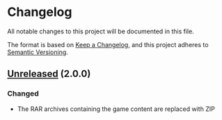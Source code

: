 Changelog
=========

All notable changes to this project will be documented in this file.

The format is based on [Keep a Changelog](https://keepachangelog.com/en/1.0.0/), and this project adheres to [Semantic Versioning](https://semver.org/spec/v2.0.0.html).

## [Unreleased] (2.0.0)
### Changed
- The RAR archives containing the game content are replaced with ZIP

[1.2]: https://github.com/ForNeVeR/bloodmasters/releases/tag/v1.2
[Unreleased]: https://github.com/ForNeVeR/bloodmasters/compare/v1.2...HEAD
